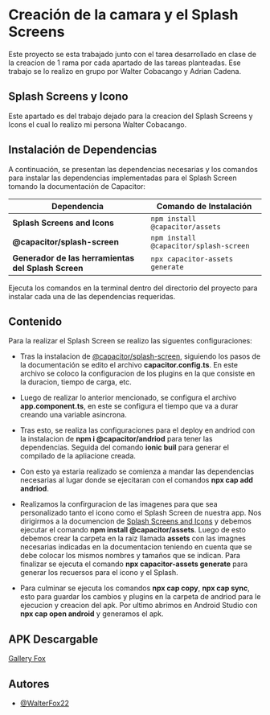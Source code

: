 
# Creación de la camara y el Splash Screens

Este proyecto se esta trabajado junto con el tarea desarrollado en clase de la creacion de 1 rama por cada apartado de las tareas planteadas. Ese trabajo se lo realizo en grupo por Walter Cobacango y Adrian Cadena.




## Splash Screens y Icono

Este apartado es del trabajo dejado para la creacion del Splash Screens y Icons el cual lo realizo mi persona Walter Cobacango.




## Instalación de Dependencias

A continuación, se presentan las dependencias necesarias y los comandos para instalar las dependencias implementadas para el Splash Screen tomando la documentación de Capacitor:

| Dependencia       | Comando de Instalación                           |
|------------------|-----------------------------------------------|
| **Splash Screens and Icons**      | `npm install @capacitor/assets` |
| **@capacitor/splash-screen**      | `npm install @capacitor/splash-screen` |
| **Generador de las herramientas del Splash Screen**      | `npx capacitor-assets generate` |


Ejecuta los comandos en la terminal dentro del directorio del proyecto para instalar cada una de las dependencias requeridas.
## Contenido

Para la realizar el Splash Screen se realizo las siguentes configuraciones:
- Tras la instalacion de [@capacitor/splash-screen](https://capacitorjs.com/docs/apis/splash-screen), siguiendo los pasos de la documentación se edito el archivo **capacitor.config.ts**. En este archivo se coloco la configuracion de los plugins en la que consiste en la duracion, tiempo de carga, etc.

- Luego de realizar lo anterior mencionado, se configura el archivo **app.component.ts**, en este se configura el tiempo que va a durar creando una variable asincrona.

- Tras esto, se realiza las configuraciones para el deploy en andriod con la instalacion de **npm i @capacitor/andriod** para tener las dependencias. Seguida del comando **ionic buil** para generar el compilado de la apliacione creada.

- Con esto ya estaria realizado se comienza a mandar las dependencias necesarias al lugar donde se ejecitaran con el comandos **npx cap add andriod**.

- Realizamos la confirguracion de las imagenes para que sea personalizado tanto el icono como el Splash Screen de nuestra app. Nos dirigirmos a la documencion de [Splash Screens and Icons](https://capacitorjs.com/docs/guides/splash-screens-and-icons) y debemos ejecutar el comando **npm install @capacitor/assets**. Luego de esto debemos crear la carpeta en la raiz llamada **assets** con las imagnes necesarias indicadas en la documentacion teniendo en cuenta que se debe colocar los mismos nombres y tamaños que se indican. Para finalizar se ejecuta el comando **npx capacitor-assets generate** para generar los recuersos para el icono y el Splash. 

- Para culminar se ejecuta los comandos **npx cap copy**, **npx cap sync**, esto para guardar los cambios y plugins en la carpeta de andriod para le ejecucion y creacion del apk. Por ultimo abrimos en Android Studio con **npx cap open android** y generamos el apk. 


## APK Descargable

[Gallery Fox](https://drive.google.com/file/d/12edxw34v-9csEIV3y_bz9pt7tVmvUvh3/view?usp=sharing)


## Autores

- [@WalterFox22](https://github.com/WalterFox22)

